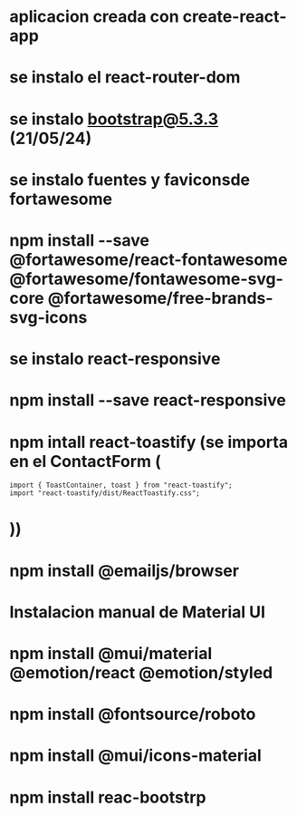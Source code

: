 # aplicacion creada con create-react-app

# se instalo el react-router-dom

# se instalo bootstrap@5.3.3 (21/05/24)

# se instalo fuentes y faviconsde fortawesome

# npm install --save @fortawesome/react-fontawesome @fortawesome/fontawesome-svg-core @fortawesome/free-brands-svg-icons

# se instalo react-responsive

# npm install --save react-responsive

# npm intall react-toastify (se importa en el ContactForm (

    import { ToastContainer, toast } from "react-toastify";
    import "react-toastify/dist/ReactToastify.css";

# ))

# npm install @emailjs/browser

# Instalacion manual de Material UI

# npm install @mui/material @emotion/react @emotion/styled

# npm install @fontsource/roboto

# npm install @mui/icons-material

# npm install reac-bootstrp

